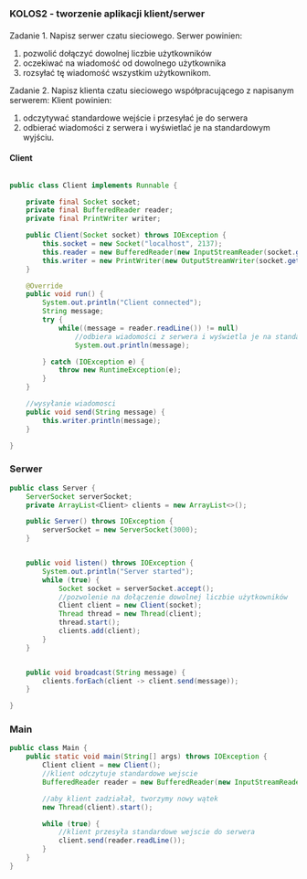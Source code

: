 ### KOLOS2 - tworzenie aplikacji klient/serwer
####
Zadanie 1.
Napisz serwer czatu sieciowego. Serwer powinien:
1. pozwolić dołączyć dowolnej liczbie użytkowników
2. oczekiwać na wiadomość od dowolnego użytkownika
3. rozsyłać tę wiadomość wszystkim użytkownikom.

Zadanie 2.
Napisz klienta czatu sieciowego współpracującego z napisanym serwerem: 
Klient powinien:
1. odczytywać standardowe wejście i przesyłać je do serwera
2. odbierać wiadomości z serwera i wyświetlać je na standardowym wyjściu.

#### Client
```java

public class Client implements Runnable {

    private final Socket socket;
    private final BufferedReader reader;
    private final PrintWriter writer;

    public Client(Socket socket) throws IOException {
        this.socket = new Socket("localhost", 2137);
        this.reader = new BufferedReader(new InputStreamReader(socket.getInputStream()));
        this.writer = new PrintWriter(new OutputStreamWriter(socket.getOutputStream()), true);
    }

    @Override
    public void run() {
        System.out.println("Client connected");
        String message;
        try {
            while((message = reader.readLine()) != null)
                //odbiera wiadomości z serwera i wyświetla je na standardowym wyjściu.
                System.out.println(message);

        } catch (IOException e) {
            throw new RuntimeException(e);
        }
    }

    //wysyłanie wiadomosci
    public void send(String message) {
        this.writer.println(message);
    }

}
```
### Serwer
```java
public class Server {
    ServerSocket serverSocket;
    private ArrayList<Client> clients = new ArrayList<>();

    public Server() throws IOException {
        serverSocket = new ServerSocket(3000);
    }


    public void listen() throws IOException {
        System.out.println("Server started");
        while (true) {
            Socket socket = serverSocket.accept();
            //pozwolenie na dołączenie dowolnej liczbie użytkowników
            Client client = new Client(socket);
            Thread thread = new Thread(client);
            thread.start();
            clients.add(client);
        }
    }


    public void broadcast(String message) {
        clients.forEach(client -> client.send(message));
    }

}
```
### Main
```java
public class Main {
    public static void main(String[] args) throws IOException {
        Client client = new Client();
        //klient odczytuje standardowe wejscie
        BufferedReader reader = new BufferedReader(new InputStreamReader(System.in));

        //aby klient zadziałał, tworzymy nowy wątek
        new Thread(client).start();

        while (true) {
            //klient przesyła standardowe wejscie do serwera
            client.send(reader.readLine());
        }
    }
}
```


